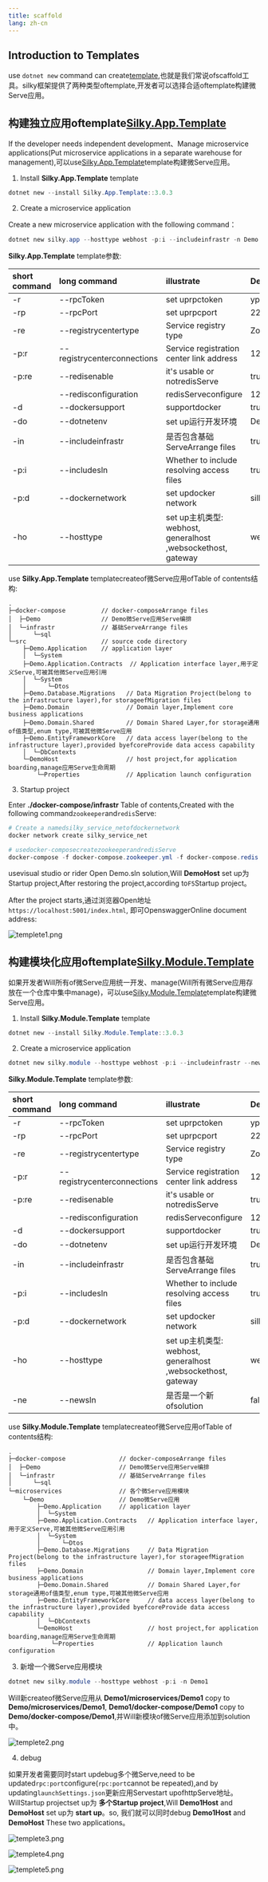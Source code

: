 ```yaml
---
title: scaffold
lang: zh-cn
---
```


## Introduction to Templates

use `dotnet new` command can create[template](https://docs.microsoft.com/zh-cn/dotnet/core/tools/custom-templates),也就是我们常说ofscaffold工具。silky框架提供了两种类型oftemplate,开发者可以选择合适oftemplate构建微Serve应用。

## 构建独立应用oftemplate[Silky.App.Template](https://www.nuget.org/packages/Silky.App.Template/)

If the developer needs independent development、Manage microservice applications(Put microservice applications in a separate warehouse for management),可以use[Silky.App.Template](https://www.nuget.org/packages/Silky.App.Template/)template构建微Serve应用。

1. Install **Silky.App.Template** template

```powershell
dotnet new --install Silky.App.Template::3.0.3
```

2. Create a microservice application

Create a new microservice application with the following command：

```powershell
dotnet new silky.app --hosttype webhost -p:i --includeinfrastr -n Demo
```

**Silky.App.Template** template参数:

| short command | long command | illustrate  | Default value |
|:-----|:-----|:------|:-----|
| -r|--rpcToken | set uprpctoken | ypjdYOzNd4FwENJiEARMLWwK0v7QUHPW |
| -rp|--rpcPort | set uprpcport | 2200 |
| -re|--registrycentertype | Service registry type | Zookeeper |
| -p:r|--registrycenterconnections | Service registration center link address | 127.0.0.1:2181,127.0.0.1:2182,127.0.0.1:2183;127.0.0.1:2184,127.0.0.1:2185,127.0.0.1:2186 |
| -p:re|--redisenable | it's usable or notredisServe | true |
| | --redisconfiguration | redisServeconfigure |  127.0.0.1:6379,defaultDatabase=0 |
| -d | --dockersupport | supportdocker |  true |
| -do | --dotnetenv | set up运行开发环境 |  Development |
| -in | --includeinfrastr | 是否包含基础ServeArrange files |  true |
|  -p:i | --includesln | Whether to include resolving access files |  true |
|  -p:d | --dockernetwork | set updocker network |  silky_service_net |
|  -ho | --hosttype | set up主机类型:  webhost, generalhost ,websockethost, gateway |  webhost |

use **Silky.App.Template** templatecreateof微Serve应用ofTable of contents结构:

```
.
├─docker-compose          // docker-composeArrange files
│  ├─Demo                 // Demo微Serve应用Serve编排
│  └─infrastr             // 基础ServeArrange files
│      └─sql
└─src                     // source code directory
    ├─Demo.Application    // application layer
    │  └─System
    ├─Demo.Application.Contracts  // Application interface layer,用于定义Serve,可被其他微Serve应用引用
    │  └─System
    │      └─Dtos
    ├─Demo.Database.Migrations   // Data Migration Project(belong to the infrastructure layer),for storageefMigration files
    ├─Demo.Domain                // Domain layer,Implement core business applications
    ├─Demo.Domain.Shared         // Domain Shared Layer,for storage通用of值类型,enum type,可被其他微Serve应用
    ├─Demo.EntityFrameworkCore   // data access layer(belong to the infrastructure layer),provided byefcoreProvide data access capability
    │  └─DbContexts
    └─DemoHost                   // host project,for application boarding,manage应用Serve生命周期
        └─Properties             // Application launch configuration
```

3. Startup project

Enter **./docker-compose/infrastr** Table of contents,Created with the following command`zookeeper`and`redis`Serve:

```powershell
# Create a namedsilky_service_netofdockernetwork
docker network create silky_service_net

# usedocker-composecreatezookeeperandredisServe
docker-compose -f docker-compose.zookeeper.yml -f docker-compose.redis.yml up -d
```

usevisual studio or rider Open Demo.sln solution,Will **DemoHost** set up为Startup project,After restoring the project,according to`F5`Startup project。

After the project starts,通过浏览器Open地址 `https://localhost:5001/index.html`, 即可OpenswaggerOnline document address:

![templete1.png](/assets/imgs/templete1.png)


## 构建模块化应用oftemplate[Silky.Module.Template](https://www.nuget.org/packages/Silky.Module.Template)

如果开发者Will所有of微Serve应用统一开发、manage(Will所有微Serve应用存放在一个仓库中集中manage)，可以use[Silky.Module.Template](https://www.nuget.org/packages/Silky.Module.Template)template构建微Serve应用。

1. Install **Silky.Module.Template** template

```powershell
dotnet new --install Silky.Module.Template::3.0.3
```

2. Create a microservice application

```powershell
dotnet new silky.module --hosttype webhost -p:i --includeinfrastr --newsln -n Demo
```

**Silky.Module.Template** template参数:

| short command | long command | illustrate  | Default value |
|:-----|:-----|:------|:-----|
| -r|--rpcToken | set uprpctoken | ypjdYOzNd4FwENJiEARMLWwK0v7QUHPW |
| -rp|--rpcPort | set uprpcport | 2200 |
| -re|--registrycentertype | Service registry type | Zookeeper |
| -p:r|--registrycenterconnections | Service registration center link address | 127.0.0.1:2181,127.0.0.1:2182,127.0.0.1:2183;127.0.0.1:2184,127.0.0.1:2185,127.0.0.1:2186 |
| -p:re|--redisenable | it's usable or notredisServe | true |
| | --redisconfiguration | redisServeconfigure |  127.0.0.1:6379,defaultDatabase=0 |
| -d | --dockersupport | supportdocker |  true |
| -do | --dotnetenv | set up运行开发环境 |  Development |
| -in | --includeinfrastr | 是否包含基础ServeArrange files |  true |
|  -p:i | --includesln | Whether to include resolving access files |  true |
|  -p:d | --dockernetwork | set updocker network |  silky_service_net |
|  -ho | --hosttype | set up主机类型:  webhost, generalhost ,websockethost, gateway |  webhost |
|  -ne | --newsln|  是否是一个新ofsolution |  false |

use **Silky.Module.Template** templatecreateof微Serve应用ofTable of contents结构:

```
.
├─docker-compose               // docker-composeArrange files
│  ├─Demo                      // Demo微Serve应用Serve编排
│  └─infrastr                  // 基础ServeArrange files
│      └─sql
└─microservices                // 各个微Serve应用模块      
    └─Demo                     // Demo微Serve应用
        ├─Demo.Application     // application layer
        │  └─System
        ├─Demo.Application.Contracts   // Application interface layer,用于定义Serve,可被其他微Serve应用引用
        │  └─System
        │      └─Dtos
        ├─Demo.Database.Migrations     // Data Migration Project(belong to the infrastructure layer),for storageefMigration files
        ├─Demo.Domain                  // Domain layer,Implement core business applications
        ├─Demo.Domain.Shared           // Domain Shared Layer,for storage通用of值类型,enum type,可被其他微Serve应用
        ├─Demo.EntityFrameworkCore     // data access layer(belong to the infrastructure layer),provided byefcoreProvide data access capability
        │  └─DbContexts
        └─DemoHost                     // host project,for application boarding,manage应用Serve生命周期
            └─Properties               // Application launch configuration
```

3. 新增一个微Serve应用模块

```powershell
dotnet new silky.module --hosttype webhost -p:i -n Demo1
```

Will新createof微Serve应用从 **Demo1/microservices/Demo1** copy to **Demo/microservices/Demo1**,  **Demo1/docker-compose/Demo1** copy to **Demo/docker-compose/Demo1**,并Will新模块of微Serve应用添加到solution中。

![templete2.png](/assets/imgs/templete2.png)

4. debug

如果开发者需要同时start updebug多个微Serve,need to be updated`rpc:port`configure(`rpc:port`cannot be repeated),and by updating`launchSettings.json`更新应用Servestart upofhttpServe地址。WillStartup projectset up为 **多个Startup project**,Will **Demo1Host** and **DemoHost** set up为 **start up**。so, 我们就可以同时debug **Demo1Host** and **DemoHost** These two applications。

![templete3.png](/assets/imgs/templete3.png)

![templete4.png](/assets/imgs/templete4.png)

![templete5.png](/assets/imgs/templete5.png)